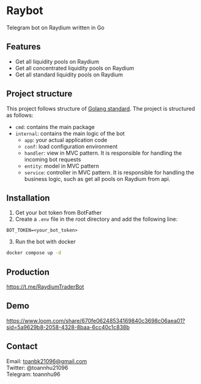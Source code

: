 # Raybot

Telegram bot on Raydium written in Go

## Features

- Get all liquidity pools on Raydium
- Get all concentrated liquidity pools on Raydium
- Get all standard liquidity pools on Raydium

## Project structure

This project follows structure of [Golang standard](https://github.com/golang-standards/project-layout). The project is structured as follows:

- `cmd`: contains the main package
- `internal`: contains the main logic of the bot
    - `app`: your actual application code
    - `conf`: load configuration environment
    - `handler`: view in MVC pattern. It is responsible for handling the incoming bot requests
    - `entity`: model in MVC pattern
    - `service`: controller in MVC pattern. It is responsible for handling the business logic, such as get all pools on Raydium from api.

## Installation

1. Get your bot token from BotFather
2. Create a `.env` file in the root directory and add the following line:
```
BOT_TOKEN=<your_bot_token>
```
3. Run the bot with docker
```bash
docker compose up -d
```

## Production

https://t.me/RaydiumTraderBot

## Demo

https://www.loom.com/share/670fe06248534169840c3698c06aea01?sid=5a9629b8-2058-4328-8baa-6cc40c1c838b

## Contact

Email: toanbk21096@gmail.com \
Twitter: @toannhu21096 \
Telegram: toannhu96